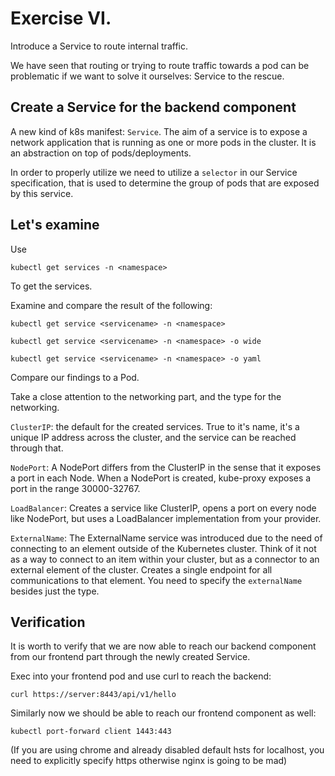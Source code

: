 # Exercise VI.

Introduce a Service to route internal traffic.

We have seen that routing or trying to route traffic towards a pod can be problematic if we want to solve it ourselves: Service to the rescue.

## Create a Service for the backend component

A new kind of k8s manifest: `Service`. The aim of a service is to expose a network application that is running as one or more pods in the cluster. It is an abstraction on top of pods/deployments.

In order to properly utilize we need to utilize a `selector` in our Service specification, that is used to determine the group of pods that are exposed by this service.

## Let's examine

Use
```
kubectl get services -n <namespace>
```
To get the services.

Examine and compare the result of the following:

```
kubectl get service <servicename> -n <namespace>
```

```
kubectl get service <servicename> -n <namespace> -o wide
```

```
kubectl get service <servicename> -n <namespace> -o yaml
```

Compare our findings to a Pod.

Take a close attention to the networking part, and the type for the networking.

`ClusterIP`: the default for the created services. True to it's name, it's a unique IP address across the cluster, and the service can be reached through that.

`NodePort`: A NodePort differs from the ClusterIP in the sense that it exposes a port in each Node. When a NodePort is created, kube-proxy exposes a port in the range 30000-32767.

`LoadBalancer`: Creates a service like ClusterIP, opens a port on every node like NodePort, but uses a LoadBalancer implementation from your provider.

`ExternalName`: The ExternalName service was introduced due to the need of connecting to an element outside of the Kubernetes cluster. Think of it not as a way to connect to an item within your cluster, but as a connector to an external element of the cluster. Creates a single endpoint for all communications to that element. You need to specify the `externalName` besides just the type.

## Verification

It is worth to verify that we are now able to reach our backend component from our frontend part through the newly created Service.

Exec into your frontend pod and use curl to reach the backend:
```
curl https://server:8443/api/v1/hello
```

Similarly now we should be able to reach our frontend component as well:
```
kubectl port-forward client 1443:443
```

(If you are using chrome and already disabled default hsts for localhost, you need to explicitly specify https otherwise nginx is going to be mad)